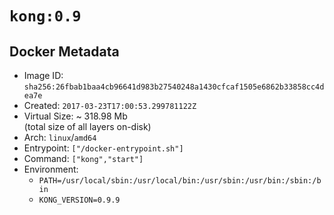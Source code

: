 # `kong:0.9`

## Docker Metadata

- Image ID: `sha256:26fbab1baa4cb96641d983b27540248a1430cfcaf1505e6862b33858cc4dea7e`
- Created: `2017-03-23T17:00:53.299781122Z`
- Virtual Size: ~ 318.98 Mb  
  (total size of all layers on-disk)
- Arch: `linux`/`amd64`
- Entrypoint: `["/docker-entrypoint.sh"]`
- Command: `["kong","start"]`
- Environment:
  - `PATH=/usr/local/sbin:/usr/local/bin:/usr/sbin:/usr/bin:/sbin:/bin`
  - `KONG_VERSION=0.9.9`
